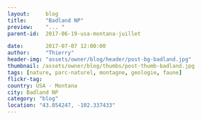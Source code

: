 ```yaml
---
layout:     blog
title:      "Badland NP"
preview:    "... "
parent-id:  2017-06-19-usa-montana-juillet

date:       2017-07-07 12:00:00
author:     "Thierry"
header-img: "assets/owner/blog/header/post-bg-badland.jpg"
thumbnail: /assets/owner/blog/thumbs/post-thumb-badland.jpg
tags: [nature, parc-naturel, montagne, geologie, faune]
flickr-tag: 
country: USA - Montana
city: Badland NP
category: "blog"
location: "43.854247, -102.337433"
---
```



